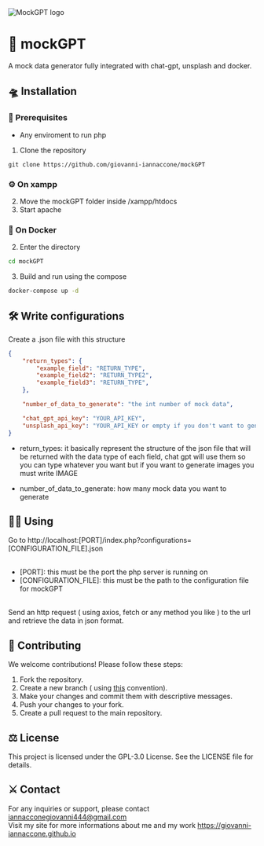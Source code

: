 <img src="https://github.com/user-attachments/assets/749e2795-6273-418e-9009-100cb5d72c33" alt="MockGPT logo">

# 🧪 mockGPT
A mock data generator fully integrated with chat-gpt, unsplash and docker.

## 🛸 Installation
### 📜 Prerequisites
- Any enviroment to run php

1. Clone the repository
```
git clone https://github.com/giovanni-iannaccone/mockGPT
```

### ⚙ On xampp
2. Move the mockGPT folder inside /xampp/htdocs
3. Start apache

### 🐳 On Docker
2. Enter the directory
```sh
cd mockGPT
```
3. Build and run using the compose
```sh
docker-compose up -d
```

## 🛠 Write configurations
Create a .json file with this structure

```json
{
    "return_types": {
        "example_field": "RETURN_TYPE",
        "example_field2": "RETURN_TYPE2",
        "example_field3": "RETURN_TYPE",
    },

    "number_of_data_to_generate": "the int number of mock data",

    "chat_gpt_api_key": "YOUR_API_KEY",
    "unsplash_api_key": "YOUR_API_KEY or empty if you don't want to generate images"
}
```

- return_types:                     it basically represent the structure of the json file
                                    that will be returned with the data type of each field,
                                    chat gpt will use them so you can type whatever you want
                                    but if you want to generate images you must write IMAGE

- number_of_data_to_generate:        how many mock data you want to generate

## 👨‍💻 Using
Go to http://localhost:[PORT]/index.php?configurations=[CONFIGURATION_FILE].json   <br/><br/>
- [PORT]: this must be the port the php server is running on <br/>
- [CONFIGURATION_FILE]: this must be the path to the configuration file for mockGPT <br/><br/>

Send an http request ( using axios, fetch or any method you like ) to the url and retrieve the data in json format. 

## 🧩 Contributing
We welcome contributions! Please follow these steps:

1. Fork the repository.
2. Create a new branch ( using <a href="https://medium.com/@abhay.pixolo/naming-conventions-for-git-branches-a-cheatsheet-8549feca2534">this</a> convention).
3. Make your changes and commit them with descriptive messages.
4. Push your changes to your fork.
5. Create a pull request to the main repository.

## ⚖ License
This project is licensed under the GPL-3.0 License. See the LICENSE file for details.

## ⚔ Contact
For any inquiries or support, please contact iannacconegiovanni444@gmail.com <br/>
Visit my site for more informations about me and my work https://giovanni-iannaccone.github.io
